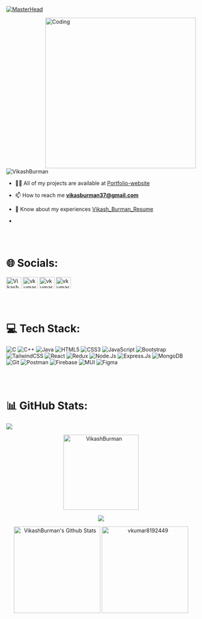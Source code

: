 [![MasterHead](/github-header-image.png)](https://rishavchanda.io)

<!-- <h1 align="center">Hi 👋, I'm Vikash Burman</h1> -->
<!-- <h3 align="center">A passionate MERN stack developer based in India.</h3> -->
<img align="right" alt="Coding" width="400" src="/UI-Developer-unscreen.gif">

<p align="left"> <img src="https://komarev.com/ghpvc/?username=VikashBurman&label=Profile%20views&color=blueviolet&style=flat" alt="VikashBurman" /> </p>

<!-- <p align="left"> <a href="https://github.com/ryo-ma/github-profile-trophy"><img src="https://github-profile-trophy.vercel.app/?username=VikashBurman" alt="VikashBurman" /></a> </p> -->

- 👨‍💻 All of my projects are available at [Portfolio-website](https://vikashburman.vercel.app/)

- 📫 How to reach me **vikasburman37@gmail.com**

- 📄 Know about my experiences [Vikash_Burman_Resume](https://vkumar8192449.github.io/Portfolio-website/Vinay_Kumar_Resume.pdf)

- 

<!-- <hr/> -->
<br>
<br>

# 🌐 Socials:

<p align="left">
<a href="https://www.linkedin.com/in/vikash-burman-33517824a/" target="blank"><img align="center" src="https://raw.githubusercontent.com/rahuldkjain/github-profile-readme-generator/master/src/images/icons/Social/linked-in-alt.svg" alt="VikashBurman" height="30" width="40" /></a>
<!-- <a href="https://www.hackerrank.com/vkumar8192449" target="blank"><img align="center" src="https://raw.githubusercontent.com/rahuldkjain/github-profile-readme-generator/master/src/images/icons/Social/hackerrank.svg" alt="vkumar8192449" height="30" width="40" /></a> -->
<a href="https://codeforces.com/profile/VikashBurman" target="blank"><img align="center" src="https://raw.githubusercontent.com/rahuldkjain/github-profile-readme-generator/master/src/images/icons/Social/codeforces.svg" alt="vkumar8192449" height="30" width="40" /></a>
<a href="https://leetcode.com/VikashBurman/" target="blank"><img align="center" src="https://raw.githubusercontent.com/rahuldkjain/github-profile-readme-generator/master/src/images/icons/Social/leet-code.svg" alt="vkumar8192449" height="30" width="40" /></a>
<a href="https://auth.geeksforgeeks.org/user/vikasburman091/?utm_source=geeksforgeeks&utm_medium=my_profile&utm_campaign=auth_user" target="blank"><img align="center" src="https://raw.githubusercontent.com/rahuldkjain/github-profile-readme-generator/master/src/images/icons/Social/geeks-for-geeks.svg" alt="vkumar8192449/profile" height="30" width="40" /></a>
</p>

<!-- <h3 align="left">Languages and Tools:</h3> -->
<br>
<br>

# 💻 Tech Stack:

![C](https://img.shields.io/badge/c-%2300599C.svg?style=for-the-badge&logo=c&logoColor=white) ![C++](https://img.shields.io/badge/c++-%2300599C.svg?style=for-the-badge&logo=c%2B%2B&logoColor=white) ![Java](https://img.shields.io/badge/java-%23ED8B00.svg?style=for-the-badge&logo=coffeescript&logoColor=white) ![HTML5](https://img.shields.io/badge/html5-%23E34F26.svg?style=for-the-badge&logo=html5&logoColor=white) ![CSS3](https://img.shields.io/badge/css3-%231572B6.svg?style=for-the-badge&logo=css3&logoColor=white) ![JavaScript](https://img.shields.io/badge/javascript-%23323330.svg?style=for-the-badge&logo=javascript&logoColor=%23F7DF1E) ![Bootstrap](https://img.shields.io/badge/bootstrap-%23563D7C.svg?style=for-the-badge&logo=bootstrap&logoColor=white) ![TailwindCSS](https://img.shields.io/badge/tailwindcss-%2338B2AC.svg?style=for-the-badge&logo=tailwind-css&logoColor=white) ![React](https://img.shields.io/badge/react-%2320232a.svg?style=for-the-badge&logo=react&logoColor=%2361DAFB) ![Redux](https://img.shields.io/badge/Redux-764ABC.svg?style=for-the-badge&logo=redux&logoColor=white) ![Node.Js](https://img.shields.io/badge/Nodejs-%23FF9A00.svg?style=for-the-badge&logo=node.js&logoColor=white&color=#7dc328) ![Express.Js](https://img.shields.io/badge/Express-%23FF9A00.svg?style=for-the-badge&logo=Express&logoColor=white&color=black) ![MongoDB](https://img.shields.io/badge/MONGODB-%23FF9A00.svg?style=for-the-badge&logo=mongodb&logoColor=white&color=darkgreen)![Git](https://img.shields.io/badge/Git-%23F24E1E.svg?style=for-the-badge&logo=git&logoColor=white&color=grey) ![Postman](https://img.shields.io/badge/Postman-%23F24E1E.svg?style=for-the-badge&logo=Postman&logoColor=white) ![Firebase](https://img.shields.io/badge/Firebase-%23F24E1E.svg?style=for-the-badge&logo=Firebase&logoColor=yellow&color=blue) ![MUI](https://img.shields.io/badge/MUI-%23F24E1E.svg?style=for-the-badge&logo=MUI&logoColor=blue&color=101418) ![Figma](https://img.shields.io/badge/figma-%23F24E1E.svg?style=for-the-badge&logo=figma&logoColor=white)

<br>
<br>

# 📊 GitHub Stats:


<img src="https://github-readme-activity-graph.vercel.app/graph?username=VikashBurman&bg_color=1a1b27&color=aa82d9&line=628edb&point=64bfaf&area=true&hide_border=true)(https://github.com/ashutosh00710/github-readme-activity-graph)">

<p align="center">
    <a href="https://github.com/anuraghazra/github-readme-stats">
	    <img src="https://github-readme-streak-stats.herokuapp.com/?user=VikashBurman&theme=tokyonight" alt="VikashBurman" height="200px"/></a>
<br/>


<p align="center"><img src="https://github-contributor-stats.vercel.app/api?username=VikashBurman&limit=5&theme=tokyonight&combine_all_yearly_contributions=true"/></p>

<p align="center">
    <a href="https://github.com/anuraghazra/github-readme-stats">
	    <img alt="VikashBurman's Github Stats" src="https://github-readme-stats.vercel.app/api?username=VikashBurman&show_icons=true&count_private=true&locale=en&theme=tokyonight&layout=compact" height="230px"/></a>
	  <img src="https://github-readme-stats.vercel.app/api/top-langs?username=VikashBurman&langs_count=10&show_icons=true&locale=en&theme=tokyonight" alt="vkumar8192449" height="230px"/>
<br/>
